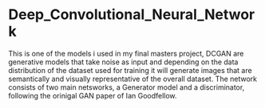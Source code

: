 # Deep_Convolutional_Neural_Network
This is one of the models i used in my final masters project, DCGAN are generative models that take noise as input and depending on the data distribution of the dataset used for training it will generate images that are semantically and visually representative of the overall dataset.
The network consists of two main netsworks, a Generator model and a discriminator, following the orinigal GAN paper of Ian Goodfellow.
